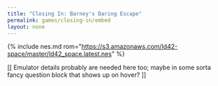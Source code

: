 ```yaml
---
title: "Closing In: Barney's Daring Escape"
permalink: games/closing-in/embed
layout: none
---
```


{% include nes.md rom="https://s3.amazonaws.com/ld42-space/master/ld42_space.latest.nes" %}

[[ Emulator details probably are needed here too; maybe in some sorta fancy question block that shows up on hover? ]]
